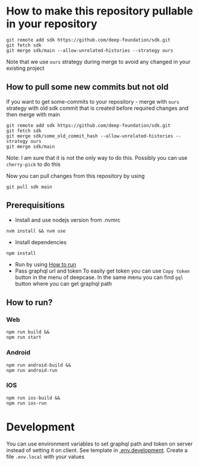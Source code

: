 # How to make this repository pullable in your repository
```
git remote add sdk https://github.com/deep-foundation/sdk.git
git fetch sdk
git merge sdk/main --allow-unrelated-histories --strategy ours 
```
Note that we use `ours` strategy during merge to avoid any changed in your existing project
## How to pull some new commits but not old
If you want to get some-commits to your repository - merge with `ours` strategy with old sdk commit that is created before required changes and then merge with main
```
git remote add sdk https://github.com/deep-foundation/sdk.git
git fetch sdk
git merge sdk/some_old_commit_hash --allow-unrelated-histories --strategy ours
git merge sdk/main
```
Note: I am sure that it is not the only way to do this. Possibly you can use `cherry-pick` to do this

Now you can pull changes from this repository by using
```
git pull sdk main
```

## Prerequisitions
- Install and use nodejs version from .nvmrc
```
nvm install && nvm use
```
- Install dependencies
```
npm install
```
- Run by using [How to run](#how-to-run)
- Pass graphql url and token
To easily get token you can use `Copy token` button in the menu of deepcase. In the same menu you can find `gql` button where you can get graphql path


## How to run?
### Web
```
npm run build &&
npm run start
```

### Android
```
npm run android-build &&
npm run android-run
```

### IOS
```
npm run ios-build &&
npm run ios-run
```

# Development
You can use environment variables to set graphql path and token on server instead of setting it on client. See template in [.env.development](https://github.com/deep-foundation/sdk/blob/main/.env.development). Create a file `.env.local` with your values

